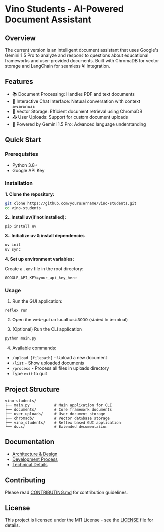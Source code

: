 # Vino Students - AI-Powered Document Assistant

## Overview

The current version is an intelligent document assistant that uses Google's Gemini 1.5 Pro to analyze and respond to questions about educational frameworks and user-provided documents. Built with ChromaDB for vector storage and LangChain for seamless AI integration.

## Features


- 📚 Document Processing: Handles PDF and text documents
- 💬 Interactive Chat Interface: Natural conversation with context awareness
- 🔄 Vector Storage: Efficient document retrieval using ChromaDB
- 📤 User Uploads: Support for custom document uploads
- 🤖 Powered by Gemini 1.5 Pro: Advanced language understanding

## Quick Start

### Prerequisites


- Python 3.8+
- Google API Key

### Installation


**1. Clone the repository:**

```bash
git clone https://github.com/yourusername/vino-students.git
cd vino-students
```

**2.. Install uv(if not installed):**

```bash
pip install uv
```

**3.. Initialize uv & install dependencies**
```bash
uv init
uv sync
```

**4. Set up environment variables:**

Create a `.env` file in the root directory:
```
GOOGLE_API_KEY=your_api_key_here
```

### Usage

1. Run the GUI application:

```bash
reflex run
```

2. Open the web-gui on localhost:3000 (stated in terminal)

3. (Optional) Run the CLI application:

```bash
python main.py
```

4.  Available commands:

- `/upload [filepath]` - Upload a new document
- `/list` - Show uploaded documents
- `/process` - Process all files in uploads directory
- Type `exit` to quit


## Project Structure

```
vino-students/
├── main.py           # Main application for CLI
├── documents/        # Core framework documents
├── user_uploads/     # User document storage
├── chromadb/         # Vector database storage
├── vino_students/    # Reflex based GUI application
└── docs/             # Extended documentation
```


## Documentation

- [Architecture & Design](docs/architecture/README.md)
- [Development Process](docs/process/development.md)
- [Technical Details](docs/technical/README.md)

## Contributing

Please read [CONTRIBUTING.md](CONTRIBUTING.md) for contribution guidelines.

## License


This project is licensed under the MIT License - see the [LICENSE](LICENSE) file for details.